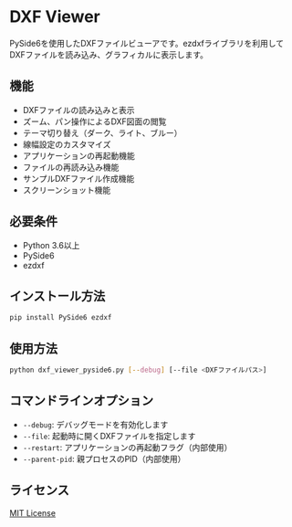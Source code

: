 # DXF Viewer

PySide6を使用したDXFファイルビューアです。ezdxfライブラリを利用してDXFファイルを読み込み、グラフィカルに表示します。

## 機能

- DXFファイルの読み込みと表示
- ズーム、パン操作によるDXF図面の閲覧
- テーマ切り替え（ダーク、ライト、ブルー）
- 線幅設定のカスタマイズ
- アプリケーションの再起動機能
- ファイルの再読み込み機能
- サンプルDXFファイル作成機能
- スクリーンショット機能

## 必要条件

- Python 3.6以上
- PySide6
- ezdxf

## インストール方法

```bash
pip install PySide6 ezdxf
```

## 使用方法

```bash
python dxf_viewer_pyside6.py [--debug] [--file <DXFファイルパス>]
```

## コマンドラインオプション

- `--debug`: デバッグモードを有効化します
- `--file`: 起動時に開くDXFファイルを指定します
- `--restart`: アプリケーションの再起動フラグ（内部使用）
- `--parent-pid`: 親プロセスのPID（内部使用）

## ライセンス

[MIT License](LICENSE) 
